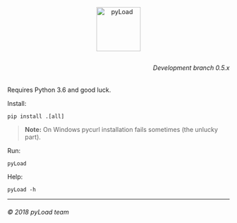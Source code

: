 <p align="center"><a href="https://pyload.net"><img src="/media/logo.png" alt="pyLoad" width="100" height="100" /></a></p>
<h2 align="center"></h2>
<h6 align="right">Development branch 0.5.x</h6>

Requires Python 3.6 and good luck.

Install:

    pip install .[all]
    
> **Note:**
> On Windows pycurl installation fails sometimes (the unlucky part).

Run:
    
    pyLoad
    
Help:

    pyLoad -h
    
    
-------------------------
###### © 2018 pyLoad team
